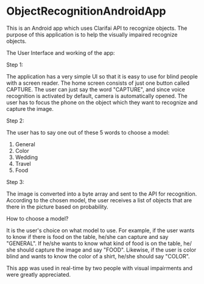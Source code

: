 # ObjectRecognitionAndroidApp
This is an Android app which uses Clarifai API to recognize objects. The purpose of this application is to help the visually impaired recognize objects.

The User Interface and working of the app:

Step 1:

The application has a very simple UI so that it is easy to use for blind people with a screen reader. 
The home screen consists of just one button called CAPTURE.
The user can just say the word "CAPTURE", and since voice recognition is activated by default, camera is automatically opened.
The user has to focus the phone on the object which they want to recognize and capture the image.

Step 2:

The user has to say one out of these 5 words to choose a model:

1. General
2. Color
3. Wedding
4. Travel
5. Food

Step 3:

The image is converted into a byte array and sent to the API for recognition. According to the chosen model, the user receives a list of objects that are there in the picture based on probability.

How to choose a model? 

It is the user's choice on what model to use. For example, if the user wants to  know if there is food on the table, he/she can capture and say "GENERAL". If he/she wants to know what kind of food is on the table, he/ she should capture the image and say "FOOD". Likewise, if the user is color blind and wants to know the color of a shirt, he/she should say "COLOR".

This app was used in real-time by two people with visual impairments and were greatly appreciated.
